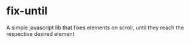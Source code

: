 # fix-until
A simple javascript lib that fixes elements on scroll, until they reach the respective desired element
